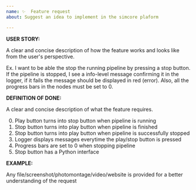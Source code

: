 ```yaml
---
name: ✨  Feature request
about: Suggest an idea to implement in the simcore plaform

---
```


**USER STORY:**

A clear and concise description of how the feature works and looks like from the user's perspective.

Ex. I want to be able the stop the running pipeline by pressing a stop button. If the pipeline is stopped, I see a info-level message confirming it in the logger, if it fails the message should be displayed in red (error). Also, all the progress bars in the nodes must be set to 0.

**DEFINITION OF DONE:**

A clear and concise description of what the feature requires.

0. Play button turns into stop button when pipeline is running
1. Stop button turns into play button when pipeline is finished
2. Stop button turns into play button when pipeline is successfully stopped
3. Logger displays messages everytime the play/stop button is pressed
4. Progress bars are set to 0 when stopping pipeline
5. Stop button has a Python interface

**EXAMPLE:**

Any file/screenshot/photomontage/video/website is provided for a better understanding of the request
